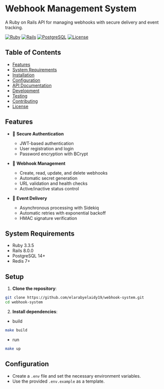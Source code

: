 # Webhook Management System

A Ruby on Rails API for managing webhooks with secure delivery and event tracking.

[![Ruby](https://img.shields.io/badge/Ruby-3.3.5-red.svg)](https://www.ruby-lang.org/)
[![Rails](https://img.shields.io/badge/Rails-8.0.0-red.svg)](https://rubyonrails.org/)
[![PostgreSQL](https://img.shields.io/badge/PostgreSQL-Latest-blue.svg)](https://www.postgresql.org/)
[![License](https://img.shields.io/badge/License-MIT-green.svg)](LICENSE)

## Table of Contents

- [Features](#features)
- [System Requirements](#system-requirements)
- [Installation](#installation)
- [Configuration](#configuration)
- [API Documentation](#api-documentation)
- [Development](#development)
- [Testing](#testing)
- [Contributing](#contributing)
- [License](#license)

## Features

- 🔐 **Secure Authentication**
  - JWT-based authentication
  - User registration and login
  - Password encryption with BCrypt

- 🔄 **Webhook Management**
  - Create, read, update, and delete webhooks
  - Automatic secret generation
  - URL validation and health checks
  - Active/inactive status control

- 📨 **Event Delivery**
  - Asynchronous processing with Sidekiq
  - Automatic retries with exponential backoff
  - HMAC signature verification

## System Requirements

- Ruby 3.3.5
- Rails 8.0.0
- PostgreSQL 14+
- Redis 7+

## Setup

1. **Clone the repository**:
```bash
git clone https://github.com/elarabyelaidy19/webhook-system.git
cd webhook-system
```

2. **Install dependencies**:
- build
```bash
make build
```

- run
```bash
make up
```


## Configuration

- Create a `.env` file and set the necessary environment variables.
- Use the provided `.env.example` as a template.
